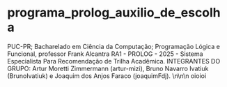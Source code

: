 # programa_prolog_auxilio_de_escolha
PUC-PR; Bacharelado em Ciência da Computação; Programação Lógica e Funcional, professor Frank Alcantra
RA1 - PROLOG - 2025 - Sistema Especialista Para Recomendação de Trilha Acadêmica. INTEGRANTES DO GRUPO: Artur Moretti Zimmermann (artur-mizi), Bruno Navarro Ivatiuk (BrunoIvatiuk) e Joaquim dos Anjos Faraco (joaquimFdj).
\n\n\n oioioi
